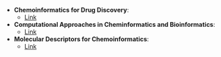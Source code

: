 - **Chemoinformatics for Drug Discovery**: 
	- [Link](https://onlinelibrary.wiley.com/doi/book/10.1002/9781118742785)
- **Computational Approaches in Cheminformatics and Bioinformatics**: 
	- [Link](https://books.google.com/books/about/Computational_Approaches_in_Cheminformat.html?id=bLqV4rYQoYsC)
- **Molecular Descriptors for Chemoinformatics**: 
	- [Link](https://onlinelibrary.wiley.com/doi/book/10.1002/9783527628766)
